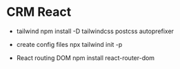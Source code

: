 # CRM React

- tailwind
npm install -D tailwindcss postcss autoprefixer

- create config files
npx tailwind init -p

- React routing DOM
npm install react-router-dom